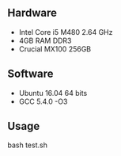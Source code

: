 ## Hardware
 - Intel Core i5 M480 2.64 GHz
 - 4GB RAM DDR3
 - Crucial MX100 256GB

## Software
 - Ubuntu 16.04 64 bits 
 - GCC 5.4.0 -O3

## Usage
bash test.sh